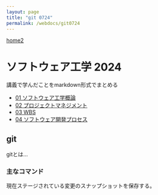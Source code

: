 ```yaml
---
layout: page
title: "git 0724"
permalink: /webdocs/git0724
---
```


[home2](./)

# ソフトウェア工学 2024

講義で学んだことをmarkdown形式でまとめる

* [01 ソフトウェア工学概論](/webdocs/git0724/01)
* [02 プロジェクトマネジメント](/webdocs/git0724/02)
* [03 WBS]()
* [04 ソフトウェア開発プロセス]()

## git

gitとは...

### 主なコマンド


現在ステージされている変更のスナップショットを保存する。